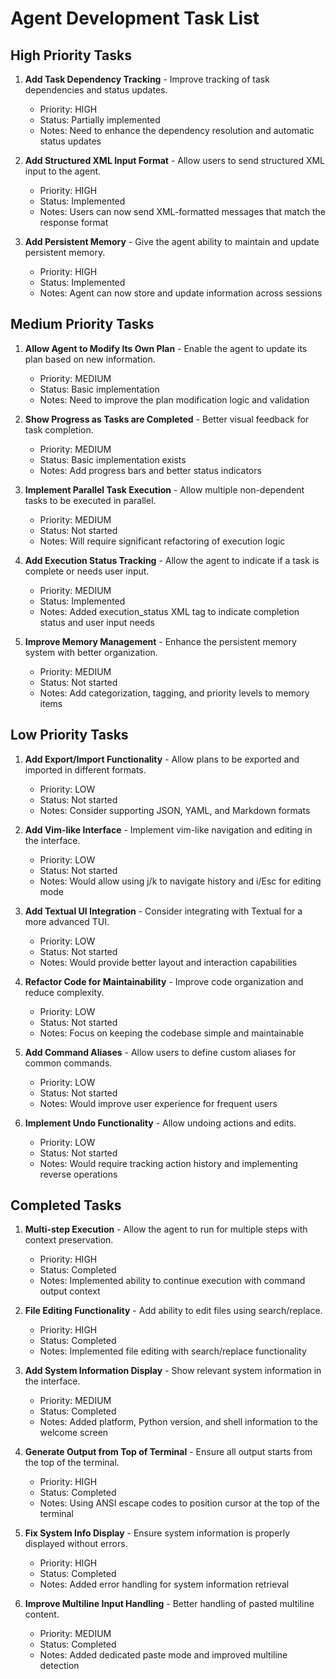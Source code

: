 # Agent Development Task List

## High Priority Tasks

1. **Add Task Dependency Tracking** - Improve tracking of task dependencies and status updates.
   - Priority: HIGH
   - Status: Partially implemented
   - Notes: Need to enhance the dependency resolution and automatic status updates

2. **Add Structured XML Input Format** - Allow users to send structured XML input to the agent.
   - Priority: HIGH
   - Status: Implemented
   - Notes: Users can now send XML-formatted messages that match the response format

3. **Add Persistent Memory** - Give the agent ability to maintain and update persistent memory.
   - Priority: HIGH
   - Status: Implemented
   - Notes: Agent can now store and update information across sessions

## Medium Priority Tasks

1. **Allow Agent to Modify Its Own Plan** - Enable the agent to update its plan based on new information.
   - Priority: MEDIUM
   - Status: Basic implementation
   - Notes: Need to improve the plan modification logic and validation

2. **Show Progress as Tasks are Completed** - Better visual feedback for task completion.
   - Priority: MEDIUM
   - Status: Basic implementation exists
   - Notes: Add progress bars and better status indicators

3. **Implement Parallel Task Execution** - Allow multiple non-dependent tasks to be executed in parallel.
   - Priority: MEDIUM
   - Status: Not started
   - Notes: Will require significant refactoring of execution logic

4. **Add Execution Status Tracking** - Allow the agent to indicate if a task is complete or needs user input.
   - Priority: MEDIUM
   - Status: Implemented
   - Notes: Added execution_status XML tag to indicate completion status and user input needs

5. **Improve Memory Management** - Enhance the persistent memory system with better organization.
   - Priority: MEDIUM
   - Status: Not started
   - Notes: Add categorization, tagging, and priority levels to memory items

## Low Priority Tasks

1. **Add Export/Import Functionality** - Allow plans to be exported and imported in different formats.
   - Priority: LOW
   - Status: Not started
   - Notes: Consider supporting JSON, YAML, and Markdown formats

2. **Add Vim-like Interface** - Implement vim-like navigation and editing in the interface.
   - Priority: LOW
   - Status: Not started
   - Notes: Would allow using j/k to navigate history and i/Esc for editing mode

3. **Add Textual UI Integration** - Consider integrating with Textual for a more advanced TUI.
   - Priority: LOW
   - Status: Not started
   - Notes: Would provide better layout and interaction capabilities

4. **Refactor Code for Maintainability** - Improve code organization and reduce complexity.
   - Priority: LOW
   - Status: Not started
   - Notes: Focus on keeping the codebase simple and maintainable

5. **Add Command Aliases** - Allow users to define custom aliases for common commands.
   - Priority: LOW
   - Status: Not started
   - Notes: Would improve user experience for frequent users

6. **Implement Undo Functionality** - Allow undoing actions and edits.
   - Priority: LOW
   - Status: Not started
   - Notes: Would require tracking action history and implementing reverse operations

## Completed Tasks

1. **Multi-step Execution** - Allow the agent to run for multiple steps with context preservation.
   - Priority: HIGH
   - Status: Completed
   - Notes: Implemented ability to continue execution with command output context

2. **File Editing Functionality** - Add ability to edit files using search/replace.
   - Priority: HIGH
   - Status: Completed
   - Notes: Implemented file editing with search/replace functionality

3. **Add System Information Display** - Show relevant system information in the interface.
   - Priority: MEDIUM
   - Status: Completed
   - Notes: Added platform, Python version, and shell information to the welcome screen

4. **Generate Output from Top of Terminal** - Ensure all output starts from the top of the terminal.
   - Priority: HIGH
   - Status: Completed
   - Notes: Using ANSI escape codes to position cursor at the top of the terminal

5. **Fix System Info Display** - Ensure system information is properly displayed without errors.
   - Priority: HIGH
   - Status: Completed
   - Notes: Added error handling for system information retrieval

6. **Improve Multiline Input Handling** - Better handling of pasted multiline content.
   - Priority: MEDIUM
   - Status: Completed
   - Notes: Added dedicated paste mode and improved multiline detection
